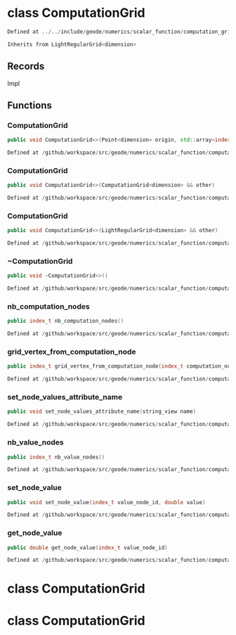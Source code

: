 # class ComputationGrid

```cpp
Defined at ../../include/geode/numerics/scalar_function/computation_grid.h#22
```

```cpp
Inherits from LightRegularGrid<dimension>
```



## Records

Impl



## Functions

### ComputationGrid

```cpp
public void ComputationGrid<>(Point<dimension> origin, std::array<index_t, dimension> cells_number, std::array<double, dimension> cells_length)
```

```cpp
Defined at /github/workspace/src/geode/numerics/scalar_function/computation_grid.cpp#81
```

### ComputationGrid

```cpp
public void ComputationGrid<>(ComputationGrid<dimension> && other)
```

```cpp
Defined at /github/workspace/src/geode/numerics/scalar_function/computation_grid.cpp#90
```

### ComputationGrid

```cpp
public void ComputationGrid<>(LightRegularGrid<dimension> && other)
```

```cpp
Defined at /github/workspace/src/geode/numerics/scalar_function/computation_grid.cpp#98
```

### ~ComputationGrid

```cpp
public void ~ComputationGrid<>()
```

```cpp
Defined at /github/workspace/src/geode/numerics/scalar_function/computation_grid.cpp#105
```

### nb_computation_nodes

```cpp
public index_t nb_computation_nodes()
```

```cpp
Defined at /github/workspace/src/geode/numerics/scalar_function/computation_grid.cpp#110
```

### grid_vertex_from_computation_node

```cpp
public index_t grid_vertex_from_computation_node(index_t computation_node)
```

```cpp
Defined at /github/workspace/src/geode/numerics/scalar_function/computation_grid.cpp#116
```

### set_node_values_attribute_name

```cpp
public void set_node_values_attribute_name(string_view name)
```

```cpp
Defined at /github/workspace/src/geode/numerics/scalar_function/computation_grid.cpp#123
```

### nb_value_nodes

```cpp
public index_t nb_value_nodes()
```

```cpp
Defined at /github/workspace/src/geode/numerics/scalar_function/computation_grid.cpp#130
```

### set_node_value

```cpp
public void set_node_value(index_t value_node_id, double value)
```

```cpp
Defined at /github/workspace/src/geode/numerics/scalar_function/computation_grid.cpp#136
```

### get_node_value

```cpp
public double get_node_value(index_t value_node_id)
```

```cpp
Defined at /github/workspace/src/geode/numerics/scalar_function/computation_grid.cpp#143
```



# class ComputationGrid

# class ComputationGrid


